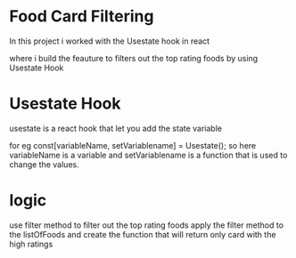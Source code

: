 # Food Card Filtering

In this project i worked with the Usestate hook in react

where i build the feauture to filters out the top rating foods by using Usestate Hook

# Usestate Hook

usestate is a react hook that let you add the state variable

for eg const[variableName, setVariablename] = Usestate();
so here variableName is a variable and setVariablename is a function that is used to change the values.

# logic
 use filter method to filter out the top rating foods
 apply the filter method to the listOfFoods and create the function that will return only card with the high ratings  


